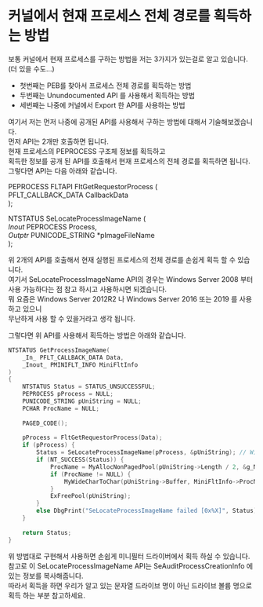 # 커널에서 현재 프로세스 전체 경로를 획득하는 방법

보통 커널에서 현재 프로세스를 구하는 방법을 저는 3가지가 있는걸로 알고 있습니다. (더 있을 수도...)  
- 첫번째는 PEB를 찾아서 프로세스 전체 경로를 획득하는 방법  
- 두번째는 Unundocumented API 를 사용해서 획득하는 방법  
- 세번째는 나중에 커널에서 Export 한 API를 사용하는 방법  

여기서 저는 먼저 나중에 공개된 API를 사용해서 구하는 방법에 대해서 기술해보겠습니다.  
먼저 API는 2개만 호출하면 됩니다.  
현재 프로세스의 PEPROCESS 구조체 정보를 획득하고   
획득한 정보를 공개 된 API를 호출해서 현재 프로세스의 전체 경로를 획득하면 됩니다.  
그렇다면 API는 다음 아래와 같습니다.  

PEPROCESS FLTAPI FltGetRequestorProcess (  
    PFLT_CALLBACK_DATA CallbackData  
    );  

NTSTATUS SeLocateProcessImageName (   
    _Inout_ PEPROCESS Process,   
    _Outptr_ PUNICODE_STRING *pImageFileName   
    );  

위 2개의 API를 호출해서 현재 실행된 프로세스의 전체 경로를 손쉽게 획득 할 수 있습니다.  
여기서 SeLocateProcessImageName API의 경우는 Windows Server 2008 부터 
사용 가능하다는 점 참고 하시고 사용하시면 되겠습니다.  
뭐 요즘은 Windows Server 2012R2 나 Windows Server 2016 또는 2019 를 사용하고 있으니   
무난하게 사용 할 수 있을거라고 생각 됩니다.  

그렇다면 위 API를 사용해서 획득하는 방법은 아래와 같습니다. 
```C
NTSTATUS GetProcessImageName(  
	_In_ PFLT_CALLBACK_DATA Data,  
	_Inout_ PMINIFLT_INFO MiniFltInfo  
)  
{  
	NTSTATUS Status = STATUS_UNSUCCESSFUL;  
	PEPROCESS pProcess = NULL;  
	PUNICODE_STRING pUniString = NULL;  
	PCHAR ProcName = NULL;  
  
	PAGED_CODE();  
  
	pProcess = FltGetRequestorProcess(Data);  
	if (pProcess) {  
		Status = SeLocateProcessImageName(pProcess, &pUniString); // Windows Vista and later only.  
		if (NT_SUCCESS(Status)) {  
			ProcName = MyAllocNonPagedPool(pUniString->Length / 2, &g_NonPagedPoolCnt);  
			if (ProcName != NULL) {  
				MyWideCharToChar(pUniString->Buffer, MiniFltInfo->ProcName, pUniString->Length / 2);  
			}  
			ExFreePool(pUniString);  
		}  
		else DbgPrint("SeLocateProcessImageName failed [0x%X]", Status);  
	}  
  
	return Status;  
}  
```

위 방법대로 구현해서 사용하면 손쉽게 미니필터 드라이버에서 획득 하실 수 있습니다.  
참고로 이 SeLocateProcessImageName API는 SeAuditProcessCreationInfo 에 있는 정보를 복사해줍니다.  
따라서 획득을 하면 우리가 알고 있는 문자열 드라이브 명이 아닌 드라이브 볼륨 명으로 획득 하는 부분 참고하세요.  







